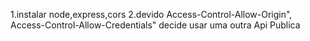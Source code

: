 1.instalar node,express,cors
2.devido Access-Control-Allow-Origin", Access-Control-Allow-Credentials" decide usar uma outra Api Publica

